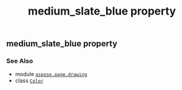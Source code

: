 ﻿---
title: medium_slate_blue property
second_title: Aspose.Page for Python via .NET API References
description: 
type: docs
weight: 1020
url: /python-net/aspose.page.drawing/color/medium_slate_blue/
is_root: false
---

## medium_slate_blue property


### See Also
* module [`aspose.page.drawing`](../../)
* class [`Color`](/page/python-net/aspose.page.drawing/color)
